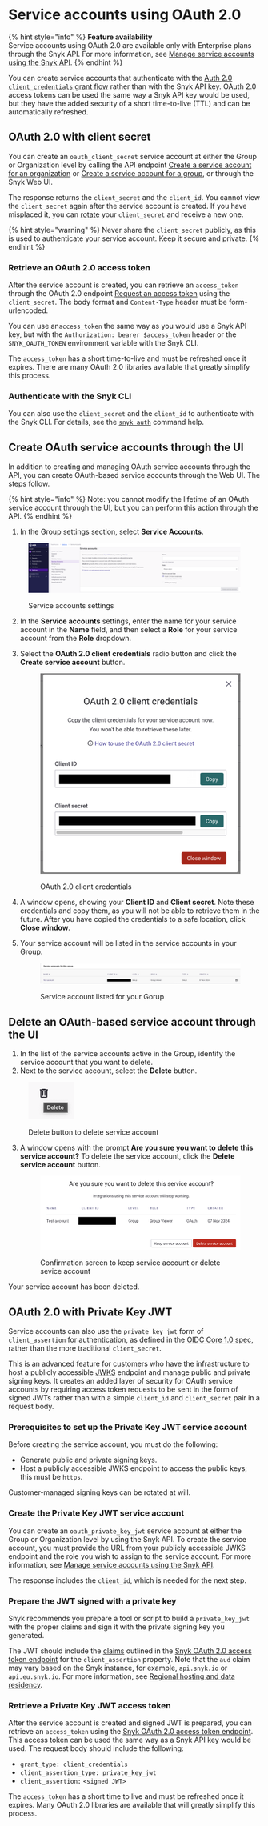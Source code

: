# Service accounts using OAuth 2.0

{% hint style="info" %}
**Feature availability**\
Service accounts using OAuth 2.0 are available only with Enterprise plans through the Snyk  API. For more information, see [Manage service accounts using the Snyk API](manage-service-accounts-using-the-snyk-api.md).
{% endhint %}

You can create service accounts that authenticate with the [Auth 2.0 `client_credentials` grant flow](https://datatracker.ietf.org/doc/html/rfc6749#section-4.4) rather than with the Snyk API key. OAuth 2.0 access tokens can be used the same way a Snyk API key would be used, but they have the added security of a short time-to-live (TTL) and can be automatically refreshed.

## OAuth 2.0 with client secret

You can create an `oauth_client_secret` service account at either the Group or Organization level by calling the API endpoint [Create a service account for an organization](../../snyk-api/reference/serviceaccounts.md#orgs-org_id-service_accounts) or [Create a service account for a group](../../snyk-api/reference/serviceaccounts.md#groups-group_id-service_accounts), or through the Snyk Web UI.&#x20;

The response returns the `client_secret` and the `client_id`.  You cannot view the `client_secret` again after the service account is created. If you have misplaced it, you can [rotate](manage-service-accounts-using-the-snyk-api.md#manage-a-service-account-client-secret-for-your-group) your `client_secret` and receive a new one.

{% hint style="warning" %}
Never share the `client_secret` publicly, as this is used to authenticate your service account. Keep it secure and private.
{% endhint %}

### Retrieve an OAuth 2.0 access token

After the service account is created, you can retrieve an `access_token` through the OAuth 2.0 endpoint [Request an access token](../../snyk-api/oauth2-api.md#token) using the `client_secret`. The body format and `Content-Type` header must be form-urlencoded.

You can use an`access_token` the same way as you would use a Snyk API key, but with the `Authorization: bearer $access_token` header or the `SNYK_OAUTH_TOKEN` environment variable with the Snyk CLI.

The `access_token` has a short time-to-live and must be refreshed once it expires. There are many OAuth 2.0 libraries available that greatly simplify this process.

### Authenticate with the Snyk CLI

You can also use the `client_secret` and the `client_id` to authenticate with the Snyk CLI. For details, see the [`snyk auth`](../../snyk-cli/commands/auth.md) command help.

## Create OAuth service accounts through the UI

In addition to creating and managing OAuth service accounts through the API, you can create OAuth-based service accounts through the Web UI. The steps follow.

{% hint style="info" %}
Note: you cannot modify the lifetime of an OAuth service account through the UI, but you can perform this action through the API. &#x20;
{% endhint %}

1. In the Group settings section, select **Service Accounts**.&#x20;

<figure><img src="../../.gitbook/assets/service-accounts-settings.png" alt=""><figcaption><p>Service accounts settings</p></figcaption></figure>

2. In the **Service accounts** settings, enter the name for your service account in the **Name** field, and then select a **Role** for your service account from the **Role** dropdown.&#x20;
3.  Select the **OAuth 2.0 client credentials** radio button and click the **Create service account** button.&#x20;

    <figure><img src="../../.gitbook/assets/oath2-client-credentials.png" alt=""><figcaption><p>OAuth 2.0 client credentials</p></figcaption></figure>
4. A window opens, showing your **Client ID** and **Client secret**. Note these credentials and copy them, as you will not be able to retrieve them in the future. After you have copied the credentials to a safe location, click **Close window**.
5.  Your service account will be listed in the service accounts in your Group.&#x20;

    <figure><img src="../../.gitbook/assets/service-accounts-for-group.jpg" alt=""><figcaption><p>Service account listed for your Gorup</p></figcaption></figure>

## Delete an OAuth-based service account through the UI

1. In the list of the service accounts active in the Group, identify the service account that you want to delete.&#x20;
2. Next to the service account, select the **Delete** button.

&#x20;

<figure><img src="../../.gitbook/assets/delete.png" alt=""><figcaption><p>Delete button to delete service account</p></figcaption></figure>

3.  A window opens with the prompt **Are you sure you want to delete this service account?** To delete the service account, click the **Delete service account** button.&#x20;

    <figure><img src="../../.gitbook/assets/delete-service-account-confirmation.png" alt=""><figcaption><p>Confirmation screen to keep service account or delete sevice account</p></figcaption></figure>

Your service account has been deleted.

## OAuth 2.0 with Private Key JWT &#x20;

Service accounts can also use the `private_key_jwt` form of `client_assertion` for authentication, as defined in the [OIDC Core 1.0 spec](https://openid.net/specs/openid-connect-core-1_0.html#ClientAuthentication), rather than the more traditional `client_secret`.

This is an advanced feature for customers who have the infrastructure to host a publicly accessible [JWKS](https://datatracker.ietf.org/doc/html/rfc7517) endpoint and manage public and private signing keys. It creates an added layer of security for OAuth service accounts by requiring access token requests to be sent in the form of signed JWTs rather than with a simple `client_id` and `client_secret` pair in a request body.

### Prerequisites to set up the Private Key JWT service account

Before creating the service account, you must do the following:

* Generate public and private signing keys.
* Host a publicly accessible JWKS endpoint to access the public keys; this must be `https`.

Customer-managed signing keys can be rotated at will.

### Create the Private Key JWT service account

You can create an `oauth_private_key_jwt` service account at either the Group or Organization level by using the Snyk API. To create the service account, you must provide the URL from your publicly accessible JWKS endpoint and the role you wish to assign to the service account. For more information, see [Manage service accounts using the Snyk API](manage-service-accounts-using-the-snyk-api.md).

The response includes the `client_id`, which is needed for the next step.

### Prepare the JWT signed with a private key

Snyk recommends you prepare a tool or script to build a `private_key_jwt` with the proper claims and sign it with the private signing key you generated.

The JWT should include the [claims](https://datatracker.ietf.org/doc/html/rfc7519#section-4) outlined in the [Snyk OAuth 2.0 access token endpoint](../../snyk-api/oauth2-api.md#token) for the `client_assertion` property. Note that the `aud` claim may vary based on the Snyk instance, for example, `api.snyk.io` or `api.eu.snyk.io`. For more information, see [Regional hosting and data residency](../../working-with-snyk/regional-hosting-and-data-residency.md).

### Retrieve a Private Key JWT access token

After the service account is created and signed JWT is prepared, you can retrieve an `access_token` using the [Snyk OAuth 2.0 access token endpoint](../../snyk-api/oauth2-api.md#token). This access token can be used the same way as a Snyk API key would be used. The request body should include the following:

* `grant_type: client_credentials`
* `client_assertion_type: private_key_jwt`
* `client_assertion:` `<signed JWT>`

The `access_token` has a short time to live and must be refreshed once it expires. Many OAuth 2.0 libraries are available that will greatly simplify this process.
